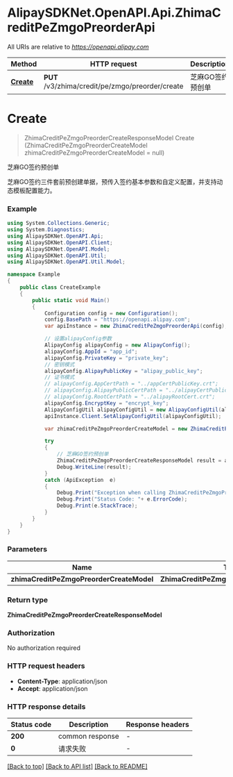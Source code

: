 # AlipaySDKNet.OpenAPI.Api.ZhimaCreditPeZmgoPreorderApi

All URIs are relative to *https://openapi.alipay.com*

Method | HTTP request | Description
------------- | ------------- | -------------
[**Create**](ZhimaCreditPeZmgoPreorderApi.md#create) | **PUT** /v3/zhima/credit/pe/zmgo/preorder/create | 芝麻GO签约预创单


<a name="create"></a>
# **Create**
> ZhimaCreditPeZmgoPreorderCreateResponseModel Create (ZhimaCreditPeZmgoPreorderCreateModel zhimaCreditPeZmgoPreorderCreateModel = null)

芝麻GO签约预创单

芝麻GO签约三件套前预创建单据，预传入签约基本参数和自定义配置，并支持动态模板配置能力。

### Example
```csharp
using System.Collections.Generic;
using System.Diagnostics;
using AlipaySDKNet.OpenAPI.Api;
using AlipaySDKNet.OpenAPI.Client;
using AlipaySDKNet.OpenAPI.Model;
using AlipaySDKNet.OpenAPI.Util;
using AlipaySDKNet.OpenAPI.Util.Model;

namespace Example
{
    public class CreateExample
    {
        public static void Main()
        {
            Configuration config = new Configuration();
            config.BasePath = "https://openapi.alipay.com";
            var apiInstance = new ZhimaCreditPeZmgoPreorderApi(config);

            // 设置alipayConfig参数
            AlipayConfig alipayConfig = new AlipayConfig();
            alipayConfig.AppId = "app_id";
            alipayConfig.PrivateKey = "private_key";
            // 密钥模式
            alipayConfig.AlipayPublicKey = "alipay_public_key";
            // 证书模式
            // alipayConfig.AppCertPath = "../appCertPublicKey.crt";
            // alipayConfig.AlipayPublicCertPath = "../alipayCertPublicKey_RSA2.crt";
            // alipayConfig.RootCertPath = "../alipayRootCert.crt";
            alipayConfig.EncryptKey = "encrypt_key";
            AlipayConfigUtil alipayConfigUtil = new AlipayConfigUtil(alipayConfig);
            apiInstance.Client.SetAlipayConfigUtil(alipayConfigUtil);

            var zhimaCreditPeZmgoPreorderCreateModel = new ZhimaCreditPeZmgoPreorderCreateModel(); // ZhimaCreditPeZmgoPreorderCreateModel |  (optional) 

            try
            {
                // 芝麻GO签约预创单
                ZhimaCreditPeZmgoPreorderCreateResponseModel result = apiInstance.Create(zhimaCreditPeZmgoPreorderCreateModel);
                Debug.WriteLine(result);
            }
            catch (ApiException  e)
            {
                Debug.Print("Exception when calling ZhimaCreditPeZmgoPreorderApi.Create: " + e.Message );
                Debug.Print("Status Code: "+ e.ErrorCode);
                Debug.Print(e.StackTrace);
            }
        }
    }
}
```

### Parameters

Name | Type | Description  | Notes
------------- | ------------- | ------------- | -------------
 **zhimaCreditPeZmgoPreorderCreateModel** | **ZhimaCreditPeZmgoPreorderCreateModel**|  | [optional] 

### Return type

**ZhimaCreditPeZmgoPreorderCreateResponseModel**

### Authorization

No authorization required

### HTTP request headers

 - **Content-Type**: application/json
 - **Accept**: application/json


### HTTP response details
| Status code | Description | Response headers |
|-------------|-------------|------------------|
| **200** | common response |  -  |
| **0** | 请求失败 |  -  |

[[Back to top]](#) [[Back to API list]](../README.md#documentation-for-api-endpoints) [[Back to README]](../README.md)

